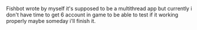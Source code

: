Fishbot wrote by myself it's supposed to be a multithread app but currently i don't have time to get 6 account in game to be able to test if it working properly maybe someday i'll finish it.